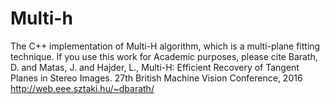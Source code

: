 # Multi-h

The C++ implementation of Multi-H algorithm, which is a multi-plane fitting technique. 
If you use this work for Academic purposes, please cite Barath, D. and Matas, J. and Hajder, L., Multi-H: Efficient Recovery of Tangent Planes in Stereo Images. 27th British Machine Vision Conference, 2016 http://web.eee.sztaki.hu/~dbarath/
